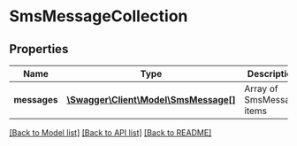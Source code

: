 # SmsMessageCollection

## Properties
Name | Type | Description | Notes
------------ | ------------- | ------------- | -------------
**messages** | [**\Swagger\Client\Model\SmsMessage[]**](SmsMessage.md) | Array of SmsMessage items | 

[[Back to Model list]](../README.md#documentation-for-models) [[Back to API list]](../README.md#documentation-for-api-endpoints) [[Back to README]](../README.md)


